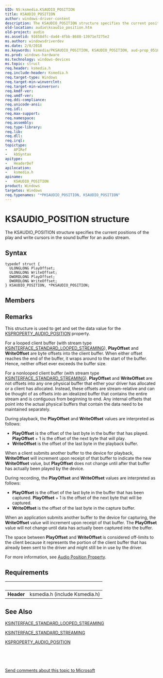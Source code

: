 ```yaml
---
UID: NS:ksmedia.KSAUDIO_POSITION
title: KSAUDIO_POSITION
author: windows-driver-content
description: The KSAUDIO_POSITION structure specifies the current positions of the play and write cursors in the sound buffer for an audio stream.
old-location: audio\ksaudio_position.htm
old-project: audio
ms.assetid: 91658dfc-dad4-4fbb-8688-13971e7275e2
ms.author: windowsdriverdev
ms.date: 2/8/2018
ms.keywords: ksmedia/PKSAUDIO_POSITION, KSAUDIO_POSITION, aud-prop_0518af7c-0c1d-4710-8879-43bb42e1ba2a.xml, PKSAUDIO_POSITION structure pointer [Audio Devices], KSAUDIO_POSITION structure [Audio Devices], audio.ksaudio_position, PKSAUDIO_POSITION, ksmedia/KSAUDIO_POSITION, *PKSAUDIO_POSITION
ms.prod: windows-hardware
ms.technology: windows-devices
ms.topic: struct
req.header: ksmedia.h
req.include-header: Ksmedia.h
req.target-type: Windows
req.target-min-winverclnt: 
req.target-min-winversvr: 
req.kmdf-ver: 
req.umdf-ver: 
req.ddi-compliance: 
req.unicode-ansi: 
req.idl: 
req.max-support: 
req.namespace: 
req.assembly: 
req.type-library: 
req.lib: 
req.dll: 
req.irql: 
topictype:
-	APIRef
-	kbSyntax
apitype:
-	HeaderDef
apilocation:
-	ksmedia.h
apiname:
-	KSAUDIO_POSITION
product: Windows
targetos: Windows
req.typenames: "*PKSAUDIO_POSITION, KSAUDIO_POSITION"
---
```


# KSAUDIO_POSITION structure
The KSAUDIO_POSITION structure specifies the current positions of the play and write cursors in the sound buffer for an audio stream.

## Syntax
````
typedef struct {
  ULONGLONG PlayOffset;
  ULONGLONG WriteOffset;
  DWORDLONG PlayOffset;
  DWORDLONG WriteOffset;
} KSAUDIO_POSITION, *PKSAUDIO_POSITION;
````

## Members


## Remarks
This structure is used to get and set the data value for the <a href="https://msdn.microsoft.com/library/windows/hardware/ff537297">KSPROPERTY_AUDIO_POSITION</a> property.

For a looped client buffer (with stream type <a href="https://msdn.microsoft.com/library/windows/hardware/ff563381">KSINTERFACE_STANDARD_LOOPED_STREAMING</a>), <b>PlayOffset</b> and <b>WriteOffset</b> are byte offsets into the client buffer. When either offset reaches the end of the buffer, it wraps around to the start of the buffer. Hence, neither offset ever exceeds the buffer size.

For a nonlooped client buffer (with stream type <a href="https://msdn.microsoft.com/library/windows/hardware/ff563384">KSINTERFACE_STANDARD_STREAMING</a>), <b>PlayOffset</b> and <b>WriteOffset</b> are not offsets into any one physical buffer that either your driver has allocated or a client has allocated. Instead, these offsets are stream-relative and can be thought of as offsets into an idealized buffer that contains the entire stream and is contiguous from beginning to end. Any internal offsets that point into the actual physical buffers that contain the data need to be maintained separately.

During playback, the <b>PlayOffset</b> and <b>WriteOffset</b> values are interpreted as follows:

<ul>
<li>
<b>PlayOffset</b> is the offset of the last byte in the buffer that has played. <b>PlayOffset</b> + 1 is the offset of the next byte that will play.

</li>
<li>
<b>WriteOffset</b> is the offset of the last byte in the playback buffer.

</li>
</ul>
When a client submits another buffer to the device for playback, <b>WriteOffset</b> will increment upon receipt of that buffer to indicate the new <b>WriteOffset</b> value, but <b>PlayOffset</b> does not change until after that buffer has actually been played by the device.

During recording, the <b>PlayOffset</b> and <b>WriteOffset</b> values are interpreted as follows:

<ul>
<li>
<b>PlayOffset</b> is the offset of the last byte in the buffer that has been captured. <b>PlayOffset</b> + 1 is the offset of the next byte that will be captured.

</li>
<li>
<b>WriteOffset</b> is the offset of the last byte in the capture buffer.

</li>
</ul>
When an application submits another buffer to the device for capturing, the <b>WriteOffset</b> value will increment upon receipt of that buffer. The <b>PlayOffset</b> value will not change until data has actually been captured into the buffer.

The space between <b>PlayOffset</b> and <b>WriteOffset</b> is considered off-limits to the client because it represents the portion of the client buffer that has already been sent to the driver and might still be in use by the driver.

For more information, see <a href="https://msdn.microsoft.com/893fea84-9136-4107-96d2-8a4e2ab7bd2a">Audio Position Property</a>.

## Requirements
| &nbsp; | &nbsp; |
| ---- |:---- |
| **Header** | ksmedia.h (include Ksmedia.h) |

## See Also

<a href="https://msdn.microsoft.com/library/windows/hardware/ff563381">KSINTERFACE_STANDARD_LOOPED_STREAMING</a>



<a href="https://msdn.microsoft.com/library/windows/hardware/ff563384">KSINTERFACE_STANDARD_STREAMING</a>



<a href="https://msdn.microsoft.com/library/windows/hardware/ff537297">KSPROPERTY_AUDIO_POSITION</a>



 

 

<a href="mailto:wsddocfb@microsoft.com?subject=Documentation%20feedback [audio\audio]:%20KSAUDIO_POSITION structure%20 RELEASE:%20(2/8/2018)&amp;body=%0A%0APRIVACY STATEMENT%0A%0AWe use your feedback to improve the documentation. We don't use your email address for any other purpose, and we'll remove your email address from our system after the issue that you're reporting is fixed. While we're working to fix this issue, we might send you an email message to ask for more info. Later, we might also send you an email message to let you know that we've addressed your feedback.%0A%0AFor more info about Microsoft's privacy policy, see http://privacy.microsoft.com/en-us/default.aspx." title="Send comments about this topic to Microsoft">Send comments about this topic to Microsoft</a>